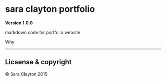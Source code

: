 # sara clayton portfolio

**Version 1.0.0** 

markdown code for portfolio website 

Why 

---

## Licsense & copyright 

© Sara Clayton 2015 


